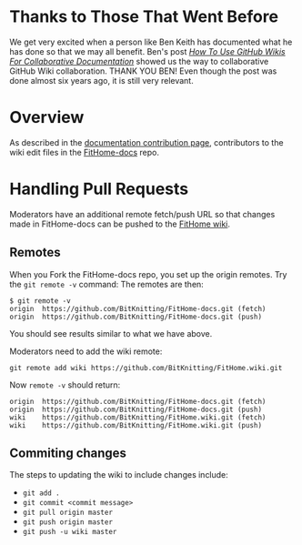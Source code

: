 # Thanks to Those That Went Before
We get very excited when a person like Ben Keith has documented what he has done so that we may all benefit. Ben's post [_How To Use GitHub Wikis For Collaborative Documentation_](https://labs.inn.org/2014/05/19/applying-git-to-github-wikis/) showed us the way to collaborative GitHub Wiki collaboration.  THANK YOU BEN!  Even though the post was done almost six years ago, it is still very relevant.  
# Overview
As described in the [documentation contribution page](Contributing_to_documentation), contributors to the wiki edit files in the [FitHome-docs](https://github.com/BitKnitting/FitHome-docs) repo.
# Handling Pull Requests
Moderators have an additional remote fetch/push URL so that changes made in FitHome-docs can be pushed to the [FitHome wiki](https://github.com/BitKnitting/FitHome/wiki).

## Remotes
When you Fork the FitHome-docs repo, you set up the origin remotes.  Try the `git remote -v` command:
The remotes are then:
```
$ git remote -v
origin  https://github.com/BitKnitting/FitHome-docs.git (fetch)
origin  https://github.com/BitKnitting/FitHome-docs.git (push)  
```
You should see results similar to what we have above.

Moderators need to add the wiki remote:  
```  
git remote add wiki https://github.com/BitKnitting/FitHome.wiki.git  

```
Now `remote -v` should return:
```
origin  https://github.com/BitKnitting/FitHome-docs.git (fetch)
origin  https://github.com/BitKnitting/FitHome-docs.git (push)
wiki    https://github.com/BitKnitting/FitHome.wiki.git (fetch)
wiki    https://github.com/BitKnitting/FitHome.wiki.git (push)
```
## Commiting changes
The steps to updating the wiki to include changes include:  
- `git add .`
- `git commit <commit message>`
- `git pull origin master`
- `git push origin master`
- `git push -u wiki master`

